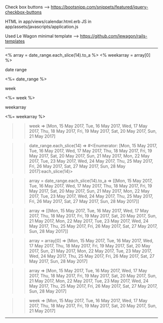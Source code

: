 Check box buttons --> https://bootsnipp.com/snippets/featured/jquery-checkbox-buttons

  HTML in app/views/calendar.html.erb
  JS in app/assets/javascripts/application.js

Used Le Wagon minimal template --> https://github.com/lewagon/rails-templates

------------------------------------------------------------------------------------------------------------


<% array = date_range.each_slice(14).to_a %>
        <% weekarray = array[0] %>
        <p>date range</p> <%= date_range %>
        <p>week</p> <%= week %> <br>
        <p>weekarray</p> <%= weekarray %> <br>


>> week
=> [Mon, 15 May 2017, Tue, 16 May 2017, Wed, 17 May 2017, Thu, 18 May 2017, Fri, 19 May 2017, Sat, 20 May 2017, Sun, 21 May 2017]

>> date_range.each_slice(14)
=> #<Enumerator: [Mon, 15 May 2017, Tue, 16 May 2017, Wed, 17 May 2017, Thu, 18 May 2017, Fri, 19 May 2017, Sat, 20 May 2017, Sun, 21 May 2017, Mon, 22 May 2017, Tue, 23 May 2017, Wed, 24 May 2017, Thu, 25 May 2017, Fri, 26 May 2017, Sat, 27 May 2017, Sun, 28 May 2017]:each_slice(14)>


>> array = date_range.each_slice(14).to_a
=> [[Mon, 15 May 2017, Tue, 16 May 2017, Wed, 17 May 2017, Thu, 18 May 2017, Fri, 19 May 2017, Sat, 20 May 2017, Sun, 21 May 2017, Mon, 22 May 2017, Tue, 23 May 2017, Wed, 24 May 2017, Thu, 25 May 2017, Fri, 26 May 2017, Sat, 27 May 2017, Sun, 28 May 2017]]


>> array
=> [[Mon, 15 May 2017, Tue, 16 May 2017, Wed, 17 May 2017, Thu, 18 May 2017, Fri, 19 May 2017, Sat, 20 May 2017, Sun, 21 May 2017, Mon, 22 May 2017, Tue, 23 May 2017, Wed, 24 May 2017, Thu, 25 May 2017, Fri, 26 May 2017, Sat, 27 May 2017, Sun, 28 May 2017]]

>> array = array[0]
=> [Mon, 15 May 2017, Tue, 16 May 2017, Wed, 17 May 2017, Thu, 18 May 2017, Fri, 19 May 2017, Sat, 20 May 2017, Sun, 21 May 2017, Mon, 22 May 2017, Tue, 23 May 2017, Wed, 24 May 2017, Thu, 25 May 2017, Fri, 26 May 2017, Sat, 27 May 2017, Sun, 28 May 2017]

>> array
=> [Mon, 15 May 2017, Tue, 16 May 2017, Wed, 17 May 2017, Thu, 18 May 2017, Fri, 19 May 2017, Sat, 20 May 2017, Sun, 21 May 2017, Mon, 22 May 2017, Tue, 23 May 2017, Wed, 24 May 2017, Thu, 25 May 2017, Fri, 26 May 2017, Sat, 27 May 2017, Sun, 28 May 2017]

>> week
=> [Mon, 15 May 2017, Tue, 16 May 2017, Wed, 17 May 2017, Thu, 18 May 2017, Fri, 19 May 2017, Sat, 20 May 2017, Sun, 21 May 2017]

------------------------------------------------------------------------------------------------------------------
